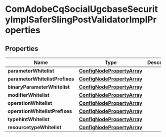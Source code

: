 

# ComAdobeCqSocialUgcbaseSecurityImplSaferSlingPostValidatorImplProperties

## Properties

Name | Type | Description | Notes
------------ | ------------- | ------------- | -------------
**parameterWhitelist** | [**ConfigNodePropertyArray**](ConfigNodePropertyArray.md) |  |  [optional]
**parameterWhitelistPrefixes** | [**ConfigNodePropertyArray**](ConfigNodePropertyArray.md) |  |  [optional]
**binaryParameterWhitelist** | [**ConfigNodePropertyArray**](ConfigNodePropertyArray.md) |  |  [optional]
**modifierWhitelist** | [**ConfigNodePropertyArray**](ConfigNodePropertyArray.md) |  |  [optional]
**operationWhitelist** | [**ConfigNodePropertyArray**](ConfigNodePropertyArray.md) |  |  [optional]
**operationWhitelistPrefixes** | [**ConfigNodePropertyArray**](ConfigNodePropertyArray.md) |  |  [optional]
**typehintWhitelist** | [**ConfigNodePropertyArray**](ConfigNodePropertyArray.md) |  |  [optional]
**resourcetypeWhitelist** | [**ConfigNodePropertyArray**](ConfigNodePropertyArray.md) |  |  [optional]



